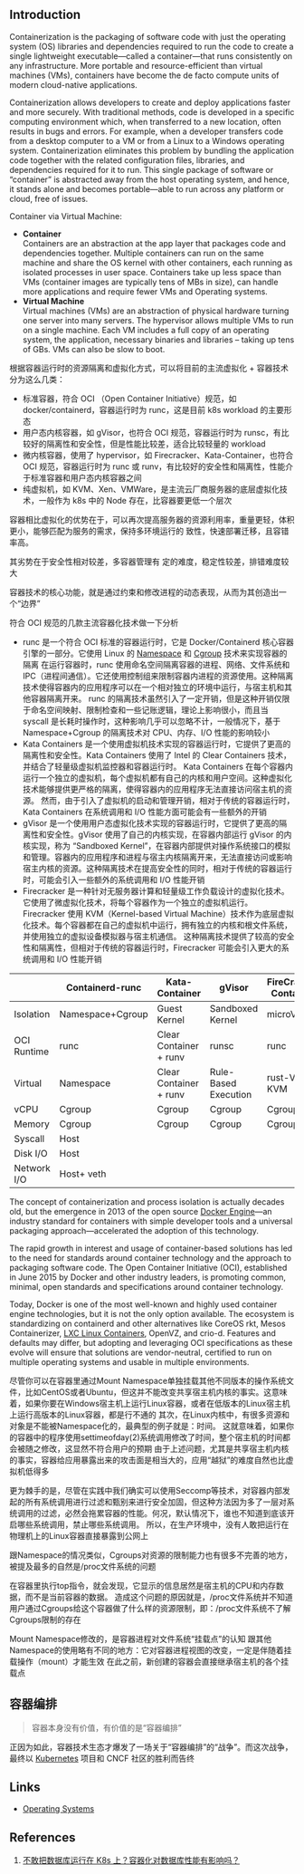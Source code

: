## Introduction

Containerization is the packaging of software code with just the operating system (OS) libraries and dependencies required to run the code to create a single lightweight executable—called a container—that runs consistently on any infrastructure.
More portable and resource-efficient than virtual machines (VMs), containers have become the de facto compute units of modern cloud-native applications.

Containerization allows developers to create and deploy applications faster and more securely. 
With traditional methods, code is developed in a specific computing environment which, when transferred to a new location, often results in bugs and errors. 
For example, when a developer transfers code from a desktop computer to a VM or from a Linux to a Windows operating system. 
Containerization eliminates this problem by bundling the application code together with the related configuration files, libraries, and dependencies required for it to run. 
This single package of software or “container” is abstracted away from the host operating system, and hence, 
it stands alone and becomes portable—able to run across any platform or cloud, free of issues.

Container via Virtual Machine:

- **Container**<br/>
  Containers are an abstraction at the app layer that packages code and dependencies together. 
  Multiple containers can run on the same machine and share the OS kernel with other containers, each running as isolated processes in user space. 
  Containers take up less space than VMs (container images are typically tens of MBs in size), can handle more applications and require fewer VMs and Operating systems.
- **Virtual Machine**<br/>
  Virtual machines (VMs) are an abstraction of physical hardware turning one server into many servers.
  The hypervisor allows multiple VMs to run on a single machine.
  Each VM includes a full copy of an operating system, the application, necessary binaries and libraries – taking up tens of GBs. VMs can also be slow to boot.

根据容器运行时的资源隔离和虚拟化方式，可以将目前的主流虚拟化 + 容器技术分为这么几类：

- 标准容器，符合 OCI （Open Container Initiative）规范，如 docker/containerd，容器运行时为 runc，这是目前 k8s workload 的主要形态
- 用户态内核容器，如 gVisor，也符合 OCI 规范，容器运行时为 runsc，有比较好的隔离性和安全性，但是性能比较差，适合比较轻量的 workload
- 微内核容器，使用了 hypervisor，如 Firecracker、Kata-Container，也符合 OCI 规范，容器运行时为 runc 或 runv，有比较好的安全性和隔离性，性能介于标准容器和用户态内核容器之间
- 纯虚拟机，如 KVM、Xen、VMWare，是主流云厂商服务器的底层虚拟化技术，一般作为 k8s 中的 Node 存在，比容器要更低一个层次



容器相比虚拟化的优势在于，可以再次提高服务器的资源利用率，重量更轻，体积更小，能够匹配为服务的需求，保持多环境运行的 致性，快速部署迁移，且容错率高。

其劣势在于安全性相对较差，多容器管理有 定的难度，稳定性较差，排错难度较大



容器技术的核心功能，就是通过约束和修改进程的动态表现，从而为其创造出一个“边界”

符合 OCI 规范的几款主流容器化技术做一下分析

- runc 是一个符合 OCI 标准的容器运行时，它是 Docker/Containerd 核心容器引擎的一部分。它使用 Linux 的 [Namespace](/docs/CS/OS/Linux/namespace.md) 和 [Cgroup](/docs/CS/OS/Linux/cgroup.md) 技术来实现容器的隔离
  在运行容器时，runc 使用命名空间隔离容器的进程、网络、文件系统和 IPC（进程间通信）。它还使用控制组来限制容器内进程的资源使用。这种隔离技术使得容器内的应用程序可以在一个相对独立的环境中运行，与宿主机和其他容器隔离开来。
  runc 的隔离技术虽然引入了一定开销，但是这种开销仅限于命名空间映射、限制检查和一些记账逻辑，理论上影响很小，而且当 syscall 是长耗时操作时，这种影响几乎可以忽略不计，一般情况下，基于 Namespace+Cgroup 的隔离技术对 CPU、内存、I/O 性能的影响较小
- Kata Containers 是一个使用虚拟机技术实现的容器运行时，它提供了更高的隔离性和安全性。Kata Containers 使用了 Intel 的 Clear Containers 技术，并结合了轻量级虚拟机监控器和容器运行时。
  Kata Containers 在每个容器内运行一个独立的虚拟机，每个虚拟机都有自己的内核和用户空间。这种虚拟化技术能够提供更严格的隔离，使得容器内的应用程序无法直接访问宿主机的资源。
  然而，由于引入了虚拟机的启动和管理开销，相对于传统的容器运行时，Kata Containers 在系统调用和 I/O 性能方面可能会有一些额外的开销
- gVisor 是一个使用用户态虚拟化技术实现的容器运行时，它提供了更高的隔离性和安全性。gVisor 使用了自己的内核实现，在容器内部运行
  gVisor 的内核实现，称为 “Sandboxed Kernel”，在容器内部提供对操作系统接口的模拟和管理。容器内的应用程序和进程与宿主内核隔离开来，无法直接访问或影响宿主内核的资源。这种隔离技术在提高安全性的同时，相对于传统的容器运行时，可能会引入一些额外的系统调用和 I/O 性能开销
- Firecracker 是一种针对无服务器计算和轻量级工作负载设计的虚拟化技术。它使用了微虚拟化技术，将每个容器作为一个独立的虚拟机运行。
  Firecracker 使用 KVM（Kernel-based Virtual Machine）技术作为底层虚拟化技术。每个容器都在自己的虚拟机中运行，拥有独立的内核和根文件系统，并使用独立的虚拟设备模拟器与宿主机通信。
  这种隔离技术提供了较高的安全性和隔离性，但相对于传统的容器运行时，Firecracker 可能会引入更大的系统调用和 I/O 性能开销


|             | Containerd-runc  | Kata-Container         | gVisor               | FireCracker-Containerd |
|-------------|------------------|------------------------|----------------------|------------------------|
| Isolation   | Namespace+Cgroup | Guest Kernel           | Sandboxed Kernel     | microVM                |
| OCI Runtime | runc             | Clear Container + runv | runsc                | runc                   |
| Virtual     | Namespace        | Clear Container + runv | Rule-Based Execution | rust-VMM + KVM         |
| vCPU        | Cgroup           | Cgroup                 | Cgroup               | Cgroup                 |
| Memory      | Cgroup           | Cgroup                 | Cgroup               | Cgroup                 |
| Syscall     | Host             |                        |                      |                        |
| Disk I/O    | Host             |                        |                      |                        |
| Network I/O | Host+ veth       |                        |                      |                        |





The concept of containerization and process isolation is actually decades old, but the emergence in 2013 of the open source [Docker Engine](/docs/CS/Container/Docker/Docker.md)—an industry standard for containers 
with simple developer tools and a universal packaging approach—accelerated the adoption of this technology.


The rapid growth in interest and usage of container-based solutions has led to the need for standards around container technology and the approach to packaging software code. 
The Open Container Initiative (OCI), established in June 2015 by Docker and other industry leaders, is promoting common, minimal, open standards and specifications around container technology. 

Today, Docker is one of the most well-known and highly used container engine technologies, but it is not the only option available. 
The ecosystem is standardizing on containerd and other alternatives like CoreOS rkt, Mesos Containerizer, [LXC Linux Containers](/docs/CS/OS/Linux/LXC.md), OpenVZ, and crio-d.
Features and defaults may differ, but adopting and leveraging OCI specifications as these evolve will ensure that solutions are vendor-neutral, 
certified to run on multiple operating systems and usable in multiple environments.



尽管你可以在容器里通过Mount Namespace单独挂载其他不同版本的操作系统文件，比如CentOS或者Ubuntu，但这并不能改变共享宿主机内核的事实。这意味着，如果你要在Windows宿主机上运行Linux容器，或者在低版本的Linux宿主机上运行高版本的Linux容器，都是行不通的
其次，在Linux内核中，有很多资源和对象是不能被Namespace化的，最典型的例子就是：时间。
这就意味着，如果你的容器中的程序使用settimeofday(2)系统调用修改了时间，整个宿主机的时间都会被随之修改，这显然不符合用户的预期
由于上述问题，尤其是共享宿主机内核的事实，容器给应用暴露出来的攻击面是相当大的，应用“越狱”的难度自然也比虚拟机低得多

更为棘手的是，尽管在实践中我们确实可以使用Seccomp等技术，对容器内部发起的所有系统调用进行过滤和甄别来进行安全加固，但这种方法因为多了一层对系统调用的过滤，必然会拖累容器的性能。何况，默认情况下，谁也不知道到底该开启哪些系统调用，禁止哪些系统调用。
所以，在生产环境中，没有人敢把运行在物理机上的Linux容器直接暴露到公网上



跟Namespace的情况类似，Cgroups对资源的限制能力也有很多不完善的地方，被提及最多的自然是/proc文件系统的问题

在容器里执行top指令，就会发现，它显示的信息居然是宿主机的CPU和内存数据，而不是当前容器的数据。
造成这个问题的原因就是，/proc文件系统并不知道用户通过Cgroups给这个容器做了什么样的资源限制，即：/proc文件系统不了解Cgroups限制的存在

Mount Namespace修改的，是容器进程对文件系统“挂载点”的认知
跟其他Namespace的使用略有不同的地方：它对容器进程视图的改变，一定是伴随着挂载操作（mount）才能生效 在此之前，新创建的容器会直接继承宿主机的各个挂载点


## 容器编排

> 容器本身没有价值，有价值的是“容器编排”

正因为如此，容器技术生态才爆发了一场关于“容器编排”的“战争”。而这次战争，最终以 [Kubernetes](/docs/CS/Container/k8s/K8s.md) 项目和 CNCF 社区的胜利而告终





## Links

- [Operating Systems](/docs/CS/OS/OS.md)


## References

1. [不敢把数据库运行在 K8s 上？容器化对数据库性能有影响吗？](https://www.infoq.cn/article/sh2tjyw1dki4zqpakujj)
